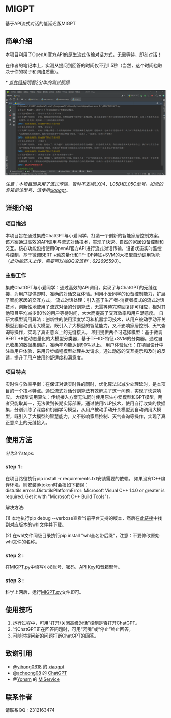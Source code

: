 # MIGPT
 基于API流式对话的低延迟版MIGPT
 
## 简单介绍
本项目利用了OpenAI官方API的原生流式传输对话方式，无需等待，即刻对话！

在作者的笔记本上，实测从提问到回答的时间仅不到1.5秒（当然，这个时间也取决于你的梯子和网络质量）。
 
_* 点[此链接](https://v.douyin.com/Sg8rMrJ/)观看2分半的测试视频_
 
![image](https://github.com/Afool4U/MIGPT/blob/main/%E6%95%88%E6%9E%9C.png)

_注意：本项目因采用了流式传输，暂时不支持LX04、L05B和L05C型号。如您的音箱是该型号，请使用[xiaogpt](https://github.com/yihong0618/xiaogpt)。_

## 详细介绍
### 项目描述

本项目旨在通过集成ChatGPT与小爱同学，打造一个创新的智能家居控制方案。该方案通过高效的API调用与流式对话技术，实现了快速、自然的家居设备控制和交互。核心功能包括使用OpenAI官方API进行流式对话传输，设备状态实时监控与控制，基于微调BERT +动态量化和TF-IDF特征+SVM的大模型自动调用功能（_此功能还未上传，需要可以加QQ交流群：622695590_）。

### 主要工作

集成ChatGPT与小爱同学：通过高效的API调用，实现了与ChatGPT的无缝连接，为用户提供即时、准确的对话交互体验。利用小爱同学的设备控制能力，扩展了智能家居的交互方式。
流式对话处理：引入基于生产者-消费者模式的流式对话技术，创新性地使用了流式对话的分割算法，无需等待完整回复即可相应，相对其他项目平均减少80%的用户等待时间，大大而提高了交互效率和用户满意度。
自研大模型调用算法：创新性的使用深度学习和机器学习技术，从用户被动手动开关模型到自动调用大模型，既引入了大模型的智慧能力，又不影响家居控制、天气查询等操作，实现了真正意义上的无缝接入。 项目提供两个可选择模型：基于微调BERT +8位动态量化的大模型分类器，基于TF-IDF特征+SVM的分类器。通过自己收集的数据集训练，准确率均能达到90%以上。
用户体验优化：在项目设计中注重用户体验，采用异步编程模型处理并发请求，通过动态的交互提示和及时的反馈，提升了用户使用的舒适度和满意度。

### 项目特点

实时性与效率平衡：在保证对话实时性的同时，优化算法以减少处理延时，是本项目的一个技术特点。通过流式对话分割算法有效解决了这一问题，实现了快速响应。
大模型调用算法：传统接入方案无法同时使用原生小爱模型和GPT模型，两者只能取其一，无法做到长期实际部署。通过使用NLP技术，使用自行收集的数据集，分别训练了深度和机器学习模型，从用户被动手动开关模型到自动调用大模型，既引入了大模型的智慧能力，又不影响家居控制、天气查询等操作，实现了真正意义上的无缝接入。

## 使用方法
_分为3个steps:_

### step 1 :

  在项目路径执行pip install -r requirements.txt安装需要的依赖。
  如果没有C++编译环境，则安装tiktoken时会报如下错误：distutils.errors.DistutilsPlatformError: Microsoft Visual C++ 14.0 or greater is required. Get it with "Microsoft C++    Build Tools"）。

  解决方法:

  (1) 本地执行pip debug --verbose查看当前平台支持的版本，然后在[此链接](https://pypi.tuna.tsinghua.edu.cn/simple/tiktoken/)中找到对应版本的whl文件并下载。

  (2) 在whl文件同级目录执行pip install "whl全名带后缀"，注意：不要修改原始whl文件的名称。
  
### step 2 :
  在[MIGPT.py](https://github.com/Afool4U/MIGPT/blob/main/MIGPT.py)中填写小米账号、密码、[API Key](https://platform.openai.com/account/api-keys)和音箱型号。
  
### step 3 :
  科学上网后，运行[MIGPT.py](https://github.com/Afool4U/MIGPT/blob/main/MIGPT.py)文件即可。
  
## 使用技巧

1. 运行过程中，可用“打开/关闭高级对话"控制是否打开ChatGPT。
2. 当ChatGPT正在回答问题时，可用“闭嘴”或“停止”终止回答。
3. 可随时提问新的问题打断ChatGPT的回答。

## 致谢引用

- @[yihong0618](https://github.com/yihong0618) 的 [xiaogpt](https://github.com/yihong0618/xiaogpt) 
- @[acheong08](https://github.com/acheong08) 的 [ChatGPT](https://github.com/acheong08/ChatGPT)
- @[Yonsm](https://github.com/Yonsm) 的 [MiService](https://github.com/Yonsm/MiService) 

## 联系作者

请联系QQ : 2312163474
